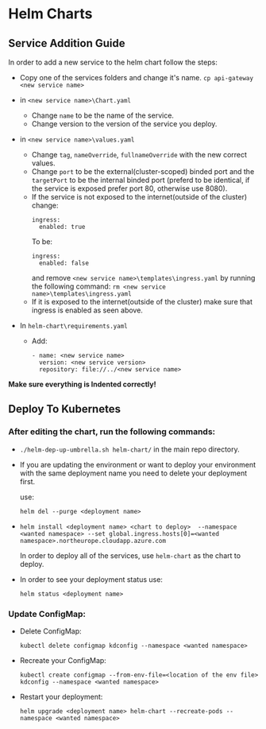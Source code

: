 # Helm Charts

## Service Addition Guide

In order to add a new service to the helm chart follow the steps:

- Copy one of the services folders and change it's name.
  `cp api-gateway <new service name>`

- in `<new service name>\Chart.yaml`
  - Change `name` to be the name of the service.
  - Change version to the version of the service you deploy.

- in `<new service name>\values.yaml`
  - Change `tag`, `nameOverride`, `fullnameOverride` with the new correct values.
  - Change `port` to be the external(cluster-scoped) binded port and the `targetPort` to be the internal binded port (preferd to be identical, if the service is exposed prefer port 80, otherwise use 8080).
  - If the service is not exposed to the internet(outside of the cluster) change:
    ``` 
    ingress:
      enabled: true
    ```
    To be:
    ``` 
    ingress:
      enabled: false
    ```
    and remove `<new service name>\templates\ingress.yaml` by running the following command: `rm <new service name>\templates\ingress.yaml`
  - If it is exposed to the internet(outside of the cluster)
    make sure that ingress is enabled as seen above.

- In `helm-chart\requirements.yaml`
  - Add: 
    ```
    - name: <new service name>
      version: <new service version>
      repository: file://../<new service name>
    ```
**Make sure everything is Indented correctly!**

## Deploy To Kubernetes
  ### After editing the chart, run the following commands:
  - `./helm-dep-up-umbrella.sh helm-chart/` in the main repo directory.
  - If you are updating the environment or want to deploy your environment with the same deployment name you need to delete your deployment first.
  
    use: 
    ```
    helm del --purge <deployment name>
    ``` 
  - ```
    helm install <deployment name> <chart to deploy>  --namespace <wanted namespace> --set global.ingress.hosts[0]=<wanted namespace>.northeurope.cloudapp.azure.com
    ```
    In order to deploy all of the services, use `helm-chart` as the chart to deploy.
  
  -  In order to see your deployment status use:
      ```
      helm status <deployment name>
      ```
  ### Update ConfigMap:
  - Delete ConfigMap:
    ```
    kubectl delete configmap kdconfig --namespace <wanted namespace>
    ```
  - Recreate your ConfigMap:
    ```
    kubectl create configmap --from-env-file=<location of the env file> kdconfig --namespace <wanted namespace>
    ```
  - Restart your deployment:
    ```
    helm upgrade <deployment name> helm-chart --recreate-pods --namespace <wanted namespace>
    ```
